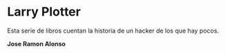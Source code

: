 
# Larry Plotter
Esta serie de libros cuentan la historia de un hacker de los que hay pocos.

**Jose Ramon Alonso**
